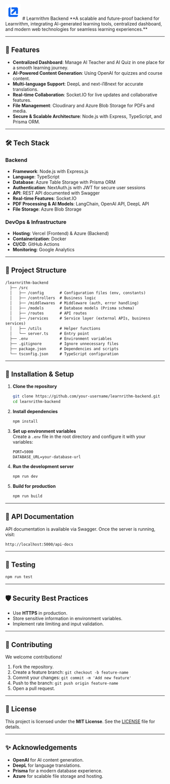 <img src="./public/Learnrithm.png" alt="Learnrithm Logo" width="50" height="50">
# Learnrithm Backend  
**A scalable and future-proof backend for Learnrithm, integrating AI-generated learning tools, centralized dashboard, and modern web technologies for seamless learning experiences.**

---

## 🚀 Features  
- **Centralized Dashboard**: Manage AI Teacher and AI Quiz in one place for a smooth learning journey.  
- **AI-Powered Content Generation**: Using OpenAI for quizzes and course content.  
- **Multi-language Support**: DeepL and next-i18next for accurate translations.  
- **Real-time Collaboration**: Socket.IO for live updates and collaborative features.  
- **File Management**: Cloudinary and Azure Blob Storage for PDFs and media.  
- **Secure & Scalable Architecture**: Node.js with Express, TypeScript, and Prisma ORM.  

---

## 🛠️ Tech Stack  

### **Backend**  
- **Framework**: Node.js with Express.js  
- **Language**: TypeScript  
- **Database**: Azure Table Storage with Prisma ORM  
- **Authentication**: NextAuth.js with JWT for secure user sessions  
- **API**: REST API documented with Swagger  
- **Real-time Features**: Socket.IO  
- **PDF Processing & AI Models**: LangChain, OpenAI API, DeepL API  
- **File Storage**: Azure Blob Storage  

### **DevOps & Infrastructure**  
- **Hosting**: Vercel (Frontend) & Azure (Backend)  
- **Containerization**: Docker  
- **CI/CD**: GitHub Actions  
- **Monitoring**: Google Analytics  

---

## 📂 Project Structure  
```
/learnrithm-backend
  ├── /src
  │   ├── /config       # Configuration files (env, constants)
  │   ├── /controllers  # Business logic
  │   ├── /middlewares  # Middleware (auth, error handling)
  │   ├── /models       # Database models (Prisma schema)
  │   ├── /routes       # API routes
  │   ├── /services     # Service layer (external APIs, business services)
  │   ├── /utils        # Helper functions
  │   └── server.ts     # Entry point
  ├── .env              # Environment variables
  ├── .gitignore        # Ignore unnecessary files
  ├── package.json      # Dependencies and scripts
  └── tsconfig.json     # TypeScript configuration
```

---

## 🔧 Installation & Setup  

1. **Clone the repository**  
   ```bash
   git clone https://github.com/your-username/learnrithm-backend.git
   cd learnrithm-backend
   ```

2. **Install dependencies**  
   ```bash
   npm install
   ```

3. **Set up environment variables**  
   Create a `.env` file in the root directory and configure it with your variables:  
   ```
   PORT=5000
   DATABASE_URL=your-database-url
   ```

4. **Run the development server**  
   ```bash
   npm run dev
   ```

5. **Build for production**  
   ```bash
   npm run build
   ```

---

## 📖 API Documentation  
API documentation is available via Swagger. Once the server is running, visit:  
```
http://localhost:5000/api-docs
```

---

## 🧪 Testing  
```bash
npm run test
```

---

## 🛡️ Security Best Practices  
- Use **HTTPS** in production.  
- Store sensitive information in environment variables.  
- Implement rate limiting and input validation.  

---

## 🤝 Contributing  
We welcome contributions!  
1. Fork the repository.  
2. Create a feature branch: `git checkout -b feature-name`  
3. Commit your changes: `git commit -m 'Add new feature'`  
4. Push to the branch: `git push origin feature-name`  
5. Open a pull request.  

---

## 📄 License  
This project is licensed under the **MIT License**. See the [LICENSE](LICENSE) file for details.  

---

## ✨ Acknowledgements  
- **OpenAI** for AI content generation.  
- **DeepL** for language translations.  
- **Prisma** for a modern database experience.  
- **Azure** for scalable file storage and hosting.  
